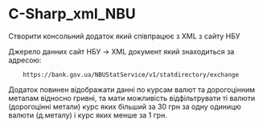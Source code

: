 # C-Sharp_xml_NBU
Cтворити консольний додаток який співпрацює з XML з сайту НБУ

  Джерело данних сайт НБУ -> XML документ який знаходиться за адресою: 
  
        https://bank.gov.ua/NBUStatService/v1/statdirectory/exchange

   Додаток повинен відображати данні по курсам валют та дорогоцінним металам відносно гривні, та мати можливість відфільтрувати ті валюти (дорогоцінні метали) курс яких більший за 30 грн за одну одиницю валюти (д.металу) і курс яких менше за 1 грн.
